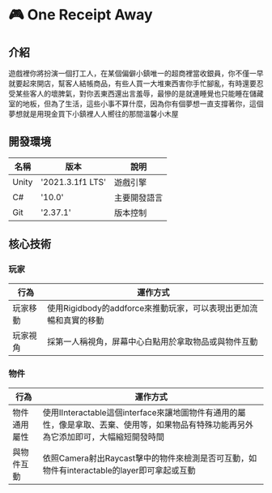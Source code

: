 # 🎮 One Receipt Away

## 介紹
遊戲裡你將扮演一個打工人，在某個偏僻小鎮唯一的超商裡當收銀員，你不僅一早就要起來開店，幫客人結帳商品，有些人買一大堆東西害你手忙腳亂，有時還要忍受某些客人的壞脾氣，對你丟東西還出言羞辱，最慘的是就連睡覺也只能睡在儲藏室的地板，但為了生活，這些小事不算什麼，因為你有個夢想一直支撐著你，這個夢想就是用現金買下小鎮裡人人嚮往的那間溫馨小木屋

## 開發環境
| 名稱 | 版本 | 說明 |
|------|------|------|
| Unity | '2021.3.1f1 LTS' | 遊戲引擎 |
| C# | '10.0' | 主要開發語言 |
| Git | '2.37.1' | 版本控制 |

## 核心技術
### 玩家
| 行為 | 運作方式 |
|------|------|
| 玩家移動 | 使用Rigidbody的addforce來推動玩家，可以表現出更加流暢和真實的移動 |
| 玩家視角 | 採第一人稱視角，屏幕中心白點用於拿取物品或與物件互動 |
### 物件
| 行為 | 運作方式 |
|------|------|
| 物件通用屬性 | 使用IInteractable這個interface來讓地圖物件有通用的屬性，像是拿取、丟棄、使用等，如果物品有特殊功能再另外為它添加即可，大幅縮短開發時間 |
| 與物件互動 | 依照Camera射出Raycast擊中的物件來檢測是否可互動，如物件有interactable的layer即可拿起或互動 |
